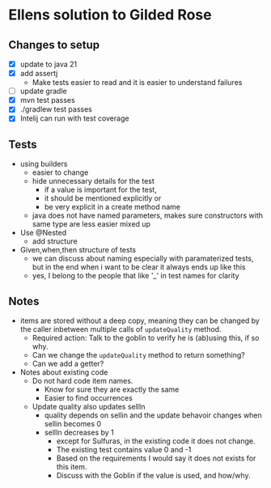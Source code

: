 # Ellens solution to Gilded Rose

## Changes to setup
- [x] update to java 21
- [x] add assertj
  - Make tests easier to read and it is easier to understand failures
- [ ] update gradle
- [x] mvn test passes
- [x] ./gradlew test passes
- [x] Intelij can run with test coverage

## Tests
- using builders
  - easier to change
  - hide unnecessary details for the test
    - if a value is important for the test, 
    - it should be mentioned explicitly or
    - be very explicit in a create method name
  - java does not have named parameters, makes sure constructors with same type are less easier mixed up
- Use @Nested
  - add structure
- Given,when,then structure of tests
  - we can discuss about naming especially with paramaterized tests, but in the end when i want to be clear it always ends up like this
  - yes, I belong to the people that like '_' in test names for clarity


## Notes
- items are stored without a deep copy, meaning they can be changed by the caller inbetween multiple calls of `updateQuality` method. 
  - Required action: Talk to the goblin to verify he is (ab)using this, if so why. 
  - Can we change the `updateQuality` method to return something?
  - Can we add a getter?
- Notes about existing code
  - Do not hard code item names. 
    - Know for sure they are exactly the same
    - Easier to find occurrences
  - Update quality also updates sellIn
    - quality depends on sellin and the update behavoir changes when sellin becomes 0
    - sellIn decreases by 1 
      - except for Sulfuras, in the existing code it does not change. 
      - The existing test contains value 0 and -1
      - Based on the requirements I would say it does not exists for this item.
      - Discuss with the Goblin if the value is used, and how/why. 
